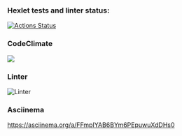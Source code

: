### Hexlet tests and linter status:
[![Actions Status](https://github.com/AleksKostin/frontend-project-lvl1/workflows/hexlet-check/badge.svg)](https://github.com/AleksKostin/frontend-project-lvl1/actions)

### CodeClimate
<a href="https://codeclimate.com/github/AleksKostin/frontend-project-lvl1/maintainability"><img src="https://api.codeclimate.com/v1/badges/149b5d4b0be53f0ddce3/maintainability" /></a>

### Linter
![Linter](https://github.com/AleksKostin/frontend-project-lvl1/actions/workflows/nodejs.yml/badge.svg)

### Asciinema
https://asciinema.org/a/FFmpIYAB6BYm6PEpuwuXdDHs0